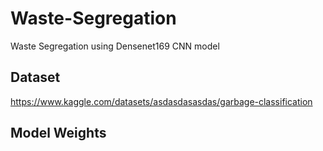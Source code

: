 # Waste-Segregation
Waste Segregation using Densenet169 CNN model

## Dataset<br>

https://www.kaggle.com/datasets/asdasdasasdas/garbage-classification

## Model Weights<br>




